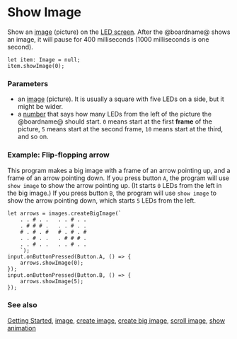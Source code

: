# Show Image

Show an [image](/reference/images/image) (picture) on the [LED screen](/device/screen). After the @boardname@ shows an image, it will pause for 400 milliseconds (1000 milliseconds is one second).

```sig
let item: Image = null;
item.showImage(0);
```

### Parameters

* an [image](/reference/images/image) (picture). It is usually a square with five LEDs on a side, but it might be wider. 
* a [number](/reference/types/number) that says how many LEDs from the left of the picture the @boardname@ should start. `0` means start at the first **frame** of the picture, `5` means start at the second frame, `10` means start at the third, and so on.

### Example: Flip-flopping arrow

This program makes a big image with a frame of an arrow pointing up, and a frame of an arrow pointing down. If you press button `A`, the program will use `show image` to show the arrow pointing up. (It starts `0` LEDs from the left in the big image.) If you press button `B`, the program will use `show image` to show the arrow pointing down, which starts `5` LEDs from the left.

```blocks
let arrows = images.createBigImage(`
    . . # . .   . . # . .
    . # # # .   . . # . .
    # . # . #   # . # . #
    . . # . .   . # # # .
    . . # . .   . . # . .
    `);
input.onButtonPressed(Button.A, () => {
    arrows.showImage(0);
});
input.onButtonPressed(Button.B, () => {
    arrows.showImage(5);
});
```

### See also

[Getting Started](/getting-started), [image](/reference/images/image), [create image](/reference/images/create-image), [create big image](/reference/images/create-big-image), [scroll image](/reference/images/scroll-image), [show animation](/reference/basic/show-animation)
